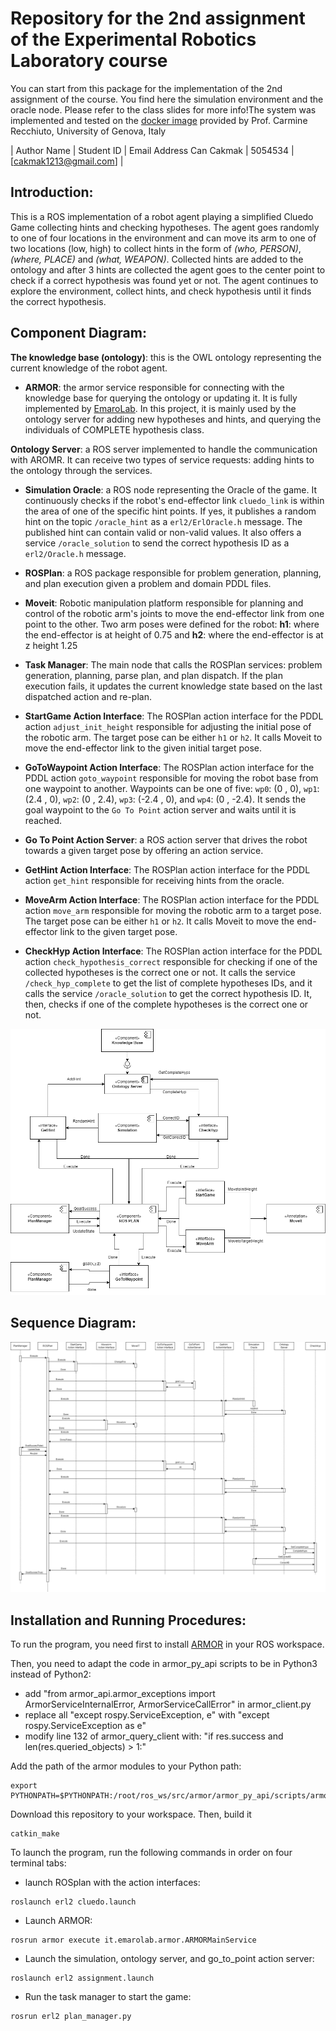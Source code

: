 # Repository for the 2nd assignment of the Experimental Robotics Laboratory course

You can start from this package for the implementation of the 2nd assignment of the course. You find here the simulation environment and the oracle node. Please refer to the class slides for more info!The system was implemented and tested on the [docker image](https://hub.docker.com/repository/docker/carms84/exproblab) provided by Prof. Carmine Recchiuto, University of Genova, Italy

|       Author Name          | Student ID |      Email Address       Can Cakmak     |  5054534   |  [cakmak1213@gmail.com]   |


## Introduction:

This is a ROS implementation of a robot agent playing a simplified Cluedo Game collecting hints and checking hypotheses. The agent goes randomly to one of four locations in the environment and can move its arm to one of two locations (low, high) to collect hints in the form of *(who, PERSON)*, *(where, PLACE)* and *(what, WEAPON)*. Collected hints are added to the ontology and after 3 hints are collected the agent goes to the center point to check if a correct hypothesis was found yet or not. The agent continues to explore the environment, collect hints, and check hypothesis until it finds the correct hypothesis.


## Component Diagram:

**The knowledge base (ontology)**: this is the OWL ontology representing the current knowledge of the robot agent.

- **ARMOR**: the armor service responsible for connecting with the knowledge base for querying the ontology or updating it. It is fully implemented by [EmaroLab](https://github.com/EmaroLab/armor). In this project, it is mainly used by the ontology server for adding new hypotheses and hints, and querying the individuals of COMPLETE hypothesis class.
 
 **Ontology Server**: a ROS server implemented to handle the communication with AROMR. It can receive two types of service requests: adding hints to the ontology through the services.
 
 - **Simulation Oracle**: a ROS node representing the Oracle of the game. It continuously checks if the robot's end-effector link `cluedo_link` is within the area of one of the specific hint points. If yes, it publishes a random hint on the topic `/oracle_hint` as a `erl2/ErlOracle.h` message. The published hint can contain valid or non-valid values. It also offers a service `/oracle_solution` to send the correct hypothesis ID as a `erl2/Oracle.h` message.

- **ROSPlan**: a ROS package responsible for problem generation, planning, and plan execution given a problem and domain PDDL files.

 - **Moveit**: Robotic manipulation platform responsible for planning and control of the robotic arm's joints to move the end-effector link from one point to the other. Two arm poses were defined for the robot: **h1**: where the end-effector is at height of 0.75 and **h2**: where the end-effector is at z height 1.25
 
 - **Task Manager**: The main node that calls the ROSPlan services: problem generation, planning, parse plan, and plan dispatch. If the plan execution fails, it updates the current knowledge state based on the last dispatched action and re-plan.
 
 - **StartGame Action Interface**: The ROSPlan action interface for the PDDL action `adjust_init_height` responsible for adjusting the initial pose of the robotic arm. The target pose can be either `h1` or `h2`. It calls Moveit to move the end-effector link to the given initial target pose.
 
 - **GoToWaypoint Action Interface**: The ROSPlan action interface for the PDDL action `goto_waypoint` responsible for moving the robot base from one waypoint to another. Waypoints can be one of five: `wp0`: (0 , 0), `wp1`: (2.4 , 0), `wp2`: (0 , 2.4), `wp3`: (-2.4 , 0), and `wp4`: (0 , -2.4). It sends the goal waypoint to the `Go To Point` action server and waits until it is reached.
 
 - **Go To Point Action Server**: a ROS action server that drives the robot towards a given target pose by offering an action service.
 
 - **GetHint Action Interface**: The ROSPlan action interface for the PDDL action `get_hint` responsible for receiving hints from the oracle.
 
 - **MoveArm Action Interface**: The ROSPlan action interface for the PDDL action `move_arm` responsible for moving the robotic arm to a target pose. The target pose can be either `h1` or `h2`. It calls Moveit to move the end-effector link to the given target pose.
 
 - **CheckHyp Action Interface**: The ROSPlan action interface for the PDDL action `check_hypothesis_correct` responsible for checking if one of the collected hypotheses is the correct one or not. It calls the service `/check_hyp_complete` to get the list of complete hypotheses IDs, and it calls the service `/oracle_solution` to get the correct hypothesis ID. It, then, checks if one of the complete hypotheses is the correct one or not.
 
 ![alt text](https://github.com/cakmakcan/experimental_lab2/blob/main/ComponentDiagram.png)
 
 
## Sequence Diagram:

 ![alt text](https://github.com/cakmakcan/experimental_lab2/blob/main/SequenceDiagram.png)
 
 ## Installation and Running Procedures:

To run the program, you need first to install [ARMOR](https://github.com/EmaroLab/armor) in your ROS workspace.

Then, you need to adapt the code in armor_py_api scripts to be in Python3 instead of Python2:
  - add "from armor_api.armor_exceptions import ArmorServiceInternalError, ArmorServiceCallError" in armor_client.py
  - replace all "except rospy.ServiceException, e" with "except rospy.ServiceException as e"
  - modify line 132 of armor_query_client with: "if res.success and len(res.queried_objects) > 1:"

Add the path of the armor modules to your Python path:
```
export PYTHONPATH=$PYTHONPATH:/root/ros_ws/src/armor/armor_py_api/scripts/armor_api/
```
Download this repository to your workspace. Then, build it

```
catkin_make
```

To launch the program, run the following commands in order on four terminal tabs:
- launch ROSplan with the action interfaces: 
```
roslaunch erl2 cluedo.launch
```
- Launch ARMOR:
```
rosrun armor execute it.emarolab.armor.ARMORMainService
```
- Launch the simulation, ontology server, and go_to_point action server:
```
roslaunch erl2 assignment.launch
```
- Run the task manager to start the game:
```
rosrun erl2 plan_manager.py
```
 

